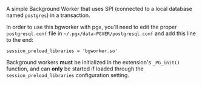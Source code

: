 A simple Background Worker that uses SPI (connected to a local database named `postgres`) in a 
transaction.

In order to use this bgworker with pgx, you'll need to edit the proper `postgresql.conf` file in
`~/.pgx/data-PGVER/postgresql.conf` and add this line to the end:

```
session_preload_libraries = 'bgworker.so'
```

Background workers **must** be initialized in the extension's `_PG_init()` function, and can **only**
be started if loaded through the `session_preload_libraries` configuration setting.